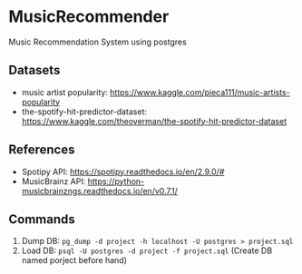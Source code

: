 # MusicRecommender
Music Recommendation System using postgres

## Datasets

- music artist popularity: https://www.kaggle.com/pieca111/music-artists-popularity
- the-spotify-hit-predictor-dataset: https://www.kaggle.com/theoverman/the-spotify-hit-predictor-dataset

## References

- Spotipy API: https://spotipy.readthedocs.io/en/2.9.0/#
- MusicBrainz API: https://python-musicbrainzngs.readthedocs.io/en/v0.7.1/

## Commands

1. Dump DB: `pg_dump -d project -h localhost -U postgres > project.sql`
2. Load DB: `psql -U postgres -d project -f project.sql` (Create DB named porject before hand)
